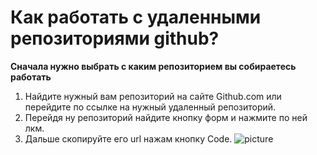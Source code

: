 # Как работать с удаленными репозиториями  github?

**Сначала нужно выбрать с каким репозиторием вы собираетесь работать**

1. Найдите нужный вам репозиторий на сайте Github.com или перейдите по ссылке на нужный удаленный репозиторий.
2. Перейдя ну репозиторий найдите кнопку форм и нажмите по ней лкм.
3. Дальше скопируйте его url нажам кнопку Code.
![picture](picture.jpg)
